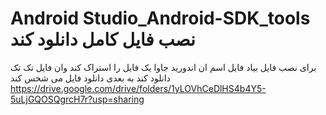 # Android Studio_Android-SDK_tools نصب فایل کامل دانلود کند

برای نصب فایل بیاد فایل اسم ان اندورید جاوا یک فایل را استراک کند وان فایل تک تک دانلود کند به بعدی دانلود فایل می شخس کند 
https://drive.google.com/drive/folders/1yLOVhCeDlHS4b4Y5-5uLjGQOSQgrcH7r?usp=sharing
